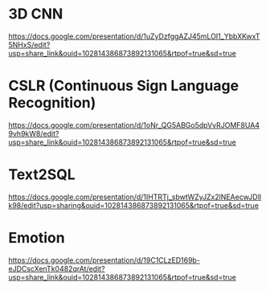 # 3D CNN
https://docs.google.com/presentation/d/1uZyDzfggAZJ45mLOI1_YbbXKwxT5NHxS/edit?usp=share_link&ouid=102814386873892131065&rtpof=true&sd=true

# CSLR (Continuous Sign Language Recognition)
https://docs.google.com/presentation/d/1oNr_QG5ABGo5dpVvRJOMF8UA49vh9kW8/edit?usp=share_link&ouid=102814386873892131065&rtpof=true&sd=true

# Text2SQL
https://docs.google.com/presentation/d/1IHTRTj_sbwtWZyJZx2lNEAecwJDlIk98/edit?usp=sharing&ouid=102814386873892131065&rtpof=true&sd=true

# Emotion
https://docs.google.com/presentation/d/19C1CLzED169b-eJDCscXenTk0482qrAt/edit?usp=share_link&ouid=102814386873892131065&rtpof=true&sd=true
